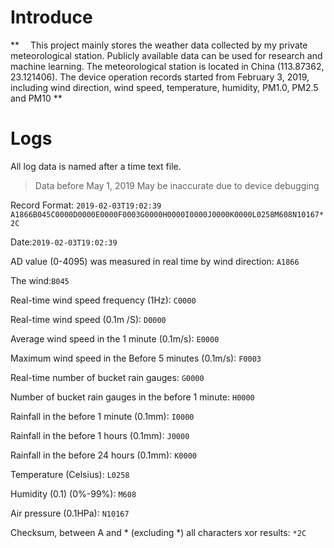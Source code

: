 # Introduce

** &ensp;&ensp;This project mainly stores the weather data collected by my private meteorological station. Publicly available data can be used for research and machine learning. The meteorological station is located in China (113.87362, 23.121406). The device operation records started from February 3, 2019, including wind direction, wind speed, temperature, humidity, PM1.0, PM2.5 and PM10 **

# Logs
All log data is named after a time text file.

> Data before May 1, 2019 May be inaccurate due to device debugging


Record Format: `2019-02-03T19:02:39 A1866B045C0000D0000E0000F0003G0000H0000I0000J0000K0000L0258M608N10167*2C`

Date:`2019-02-03T19:02:39`

AD value (0-4095) was measured in real time by wind direction: `A1866`

The wind:`B045`

Real-time wind speed frequency (1Hz): `C0000`

Real-time wind speed (0.1m /S): `D0000`

Average wind speed in the 1 minute (0.1m/s): `E0000`

Maximum wind speed in the Before 5 minutes (0.1m/s): `F0003`

Real-time number of bucket rain gauges: `G0000`

Number of bucket rain gauges in the before 1 minute: `H0000`

Rainfall in the before 1 minute (0.1mm): `I0000`

Rainfall in the before 1 hours (0.1mm): `J0000`

Rainfall in the before 24 hours (0.1mm): `K0000`

Temperature (Celsius): `L0258`

Humidity (0.1) (0%-99%): `M608`

Air pressure (0.1HPa): `N10167`

Checksum, between A and * (excluding *) all characters xor results: `*2C`
